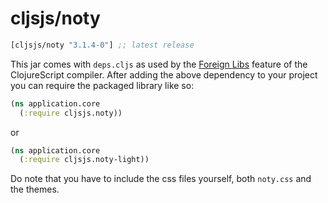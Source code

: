# cljsjs/noty

[](dependency)
```clojure
[cljsjs/noty "3.1.4-0"] ;; latest release
```
[](/dependency)

This jar comes with `deps.cljs` as used by the [Foreign Libs][flibs] feature of the ClojureScript compiler. After adding the above dependency to your project you can require the packaged library like so:

```clojure
(ns application.core
  (:require cljsjs.noty))
```
or
```clojure
(ns application.core
  (:require cljsjs.noty-light))
```

[flibs]: https://clojurescript.org/reference/packaging-foreign-deps

Do note that you have to include the css files yourself, both `noty.css` and the themes.
